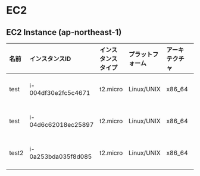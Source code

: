 # EC2
## EC2 Instance (ap-northeast-1)

|名前|インスタンスID|インスタンスタイプ|プラットフォーム|アーキテクチャ|AMI ID|AZ|パブリックIP|プライベートIP|セキュリティグループ|ロール名|
|:--|:--|:--|:--|:--|:--|:--|:--|:--|:--|:--|
|test|i-004df30e2fc5c4671|t2.micro|Linux/UNIX|x86_64|ami-012261b9035f8f938|ap-northeast-1c|54.168.237.84|10.1.1.253|ksnet-dev-opmng-sg|testrole|
|test|i-04d6c62018ec25897|t2.micro|Linux/UNIX|x86_64|ami-012261b9035f8f938|ap-northeast-1c|-|10.1.11.33|ksnet-dev-opmng-sg|ksnet-dev-testrole|
|test2|i-0a253bda035f8d085|t2.micro|Linux/UNIX|x86_64|ami-012261b9035f8f938|ap-northeast-1a|54.199.114.129|10.1.0.208|ksnet-dev-opmng-sg|testrole|

